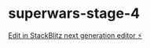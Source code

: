 # superwars-stage-4

[Edit in StackBlitz next generation editor ⚡️](https://stackblitz.com/~/github.com/kamakship18/superwars-stage-4)